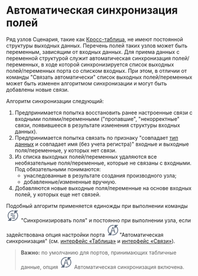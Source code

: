 # Автоматическая синхронизация полей

Ряд узлов Сценария, такие как [Кросс-таблица](../../processors/transformation/cross-table.md), не имеют постоянной структуры выходных данных. Перечень полей таких узлов может быть переменным, зависящим от входных данных. Для приема данных с переменной структурой служит автоматическая синхронизация полей/переменных, в ходе которой синхронизируется список выходных полей/переменных порта со списком входных. При этом, в отличии от команды "Связать автоматически" список выходных полей/переменных может быть изменен алгоритмом синхронизации и могут быть добавлены новые связи.

Алгоритм синхронизации следующий:

 1. Предпринимается попытка восстановить ранее настроенные связи с входными полями/переменными ("пропавшие", "некорректные" связи, появившееся в результате изменения структуры входных данных).
 2. Предпринимается попытка связать по признаку "совпадает [тип данных](../../data/datatype.md)
  и совпадает имя (без учета регистра)" входные и выходные поля/переменные, у которых нет связи.
 3. Из списка выходных полей/переменных удаляются все необязательные поля/переменные, которые не связаны с входными. Под обязательными понимаются:
    * унаследованные в результате создания производного узла;
    * добавленные/измененные вручную.
 4. Добавляются новые выходные поля/переменные на основе входных полей, у которых еще нет связей.

Подобный алгоритм применяется единожды при выполнении команды
![](../../images/icons/toolbar-controls_18x18/toolbar-controls_18x18_sync-columns_default.svg)
"Синхронизировать поля" и постоянно при выполнении узла, если задействована опция настройки порта
![](../../images/icons/toolbar-controls_18x18/toolbar-controls_18x18_auto-sync-columns_default.svg)"Автоматическая синхронизация"
(см. [интерфейс «Таблица»](./interface-table.md)
и [интерфейс «Связи»](./interface-relations.md)).

>**Важно:** по умолчанию для портов, принимающих табличные данные, опция ![](../../images/icons/toolbar-controls_18x18/toolbar-controls_18x18_auto-sync-columns_default.svg) Автоматическая синхронизация включена.